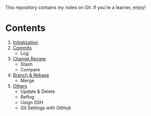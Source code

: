 This repository contains my notes on Git.
If you're a learner, enjoy!

# Contents

1. [Initialization](https://github.com/Dhar01/Git-Notes/blob/main/01_Initialization.md) 
2. [Commits](https://github.com/Dhar01/Git-Notes/blob/main/02_Commits.md)
    - Log
3. [Change Review](https://github.com/Dhar01/Git-Notes/blob/main/03_Change_Review.md)
    - Stash
    - Compare
4. [Branch & Rebase](https://github.com/Dhar01/Git-Notes/blob/main/04_Branch_Rebase.md)
    - Merge
5. [Others](https://github.com/Dhar01/Git-Notes/blob/main/05_Others.md)
    - Update & Delete
    - Reflog
    - Usign SSH
    - Git Settings with GitHub
